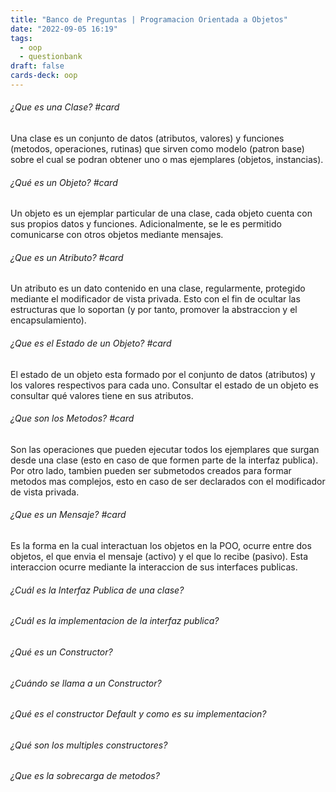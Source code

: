 ```yaml
---
title: "Banco de Preguntas | Programacion Orientada a Objetos"
date: "2022-09-05 16:19"
tags: 
  - oop
  - questionbank
draft: false
cards-deck: oop
---
```

###### ¿Que es una Clase? #card
Una clase es un conjunto de datos (atributos, valores) y funciones (metodos, operaciones, rutinas) que sirven como modelo (patron base) sobre el cual se podran obtener uno o mas ejemplares (objetos, instancias).

###### ¿Qué es un Objeto? #card
Un objeto es un ejemplar particular de una clase, cada objeto cuenta con sus propios datos y funciones. Adicionalmente, se le es permitido comunicarse con otros objetos mediante mensajes.

###### ¿Que es un Atributo? #card
Un atributo es un dato contenido en una clase, regularmente, protegido mediante el modificador de vista privada. Esto con el fin de ocultar las estructuras que lo soportan (y por tanto, promover la abstraccion y el encapsulamiento).

###### ¿Que es el Estado de un Objeto? #card
El estado de un objeto esta formado por el conjunto de datos (atributos) y los valores respectivos para cada uno. Consultar el estado de un objeto es consultar qué valores tiene en sus atributos.

###### ¿Que son los Metodos? #card
Son las operaciones que pueden ejecutar todos los ejemplares que surgan desde una clase (esto en caso de que formen parte de la interfaz publica). Por otro lado, tambien pueden ser submetodos creados para formar metodos mas complejos, esto en caso de ser declarados con el modificador de vista privada.

###### ¿Que es un Mensaje? #card
Es la forma en la cual interactuan los objetos en la POO, ocurre entre dos objetos, el que envia el mensaje (activo) y el que lo recibe (pasivo). Esta interaccion ocurre mediante la interaccion de sus interfaces publicas.

###### ¿Cuál es la Interfaz Publica de una clase?

###### ¿Cuál es la implementacion de la interfaz publica?

###### ¿Qué es un Constructor?

###### ¿Cuándo se llama a un Constructor?

###### ¿Qué es el constructor Default y como es su implementacion?

###### ¿Qué son los multiples constructores?

###### ¿Que es la sobrecarga de metodos?